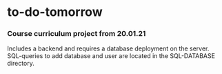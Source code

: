 # to-do-tomorrow

### Course curriculum project from 20.01.21

Includes a backend and requires a database deployment on the server. 
SQL-queries to add database and user are located in the SQL-DATABASE directory.